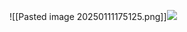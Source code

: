 ![[Pasted image 20250111175125.png]]![](https://github.com/Stehfyn/vault/blob/main/vault/Pasted%20image%2020250111175125.png)
